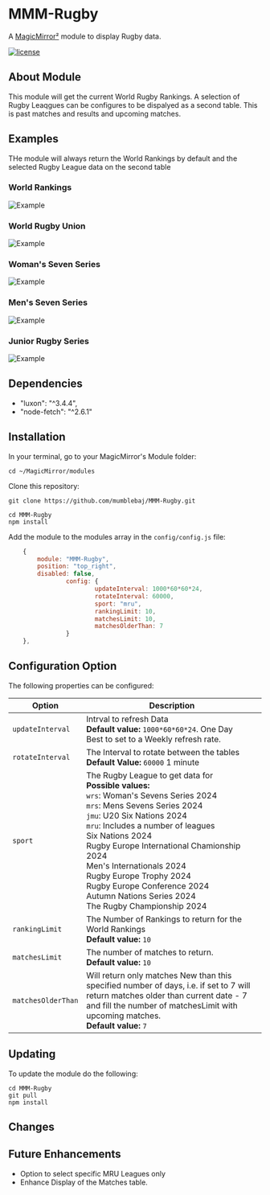 # MMM-Rugby

A [MagicMirror²](https://magicmirror.builders) module to display Rugby data.

[![license](https://img.shields.io/github/license/mashape/apistatus.svg)](LICENSE)

## About Module

This module will get the current World Rugby Rankings. A selection of Rugby Leaqgues can be configures to be dispalyed as a second table. This is past matches and results and upcoming matches.

## Examples

THe module will always return the World Rankings by default and the selected Rugby League data on the second table
### World Rankings
![Example](images/screenshot.png)

### World Rugby Union
![Example](images/screenshot-2.png)

### Woman's Seven Series
![Example](images/screenshot-3.png)

### Men's Seven Series
![Example](images/screenshot-4.png)

### Junior Rugby Series
![Example](images/screenshot-5.png)

## Dependencies
- "luxon": "^3.4.4",
- "node-fetch": "^2.6.1"
## Installation

In your terminal, go to your MagicMirror's Module folder:
````
cd ~/MagicMirror/modules
````

Clone this repository:
````
git clone https://github.com/mumblebaj/MMM-Rugby.git
````
````
cd MMM-Rugby
npm install
````

Add the module to the modules array in the `config/config.js` file:
````javascript
    {
        module: "MMM-Rugby",
        position: "top_right",
        disabled: false,
                config: {
                        updateInterval: 1000*60*60*24,
                        rotateInterval: 60000,
                        sport: "mru",
                        rankingLimit: 10,
                        matchesLimit: 10,
                        matchesOlderThan: 7
                }
    },
````
## Configuration Option

The following properties can be configured:


| Option                       | Description
| ---------------------------- | -----------
| `updateInterval`             | Intrval to refresh Data <br> **Default value:** `1000*60*60*24`. One Day <br> Best to set to a Weekly refresh rate.
| `rotateInterval`             | The Interval to rotate between the tables <br> **Default Value:** `60000` 1 minute
| `sport`                      | The Rugby League to get data for <br> **Possible values:** <br> `wrs`: Woman's Sevens Series 2024 <br> `mrs`: Mens Sevens Series 2024 <br> `jmu`: U20 Six Nations 2024 <br> `mru`: Includes a number of leagues <br> Six Nations 2024 <br> Rugby Europe International Chamionship 2024 <br> Men's Internationals 2024 <br> Rugby Europe Trophy 2024 <br> Rugby Europe Conference 2024 <br> Autumn Nations Series 2024 <br> The Rugby Championship 2024
| `rankingLimit`               | The Number of Rankings to return for the World Rankings <br> **Default value:** `10`
| `matchesLimit`               | The number of matches to return. <br> **Default value:** `10`
| `matchesOlderThan`           | Will return only matches New than this specified number of days, i.e. if set to 7 will return matches older than current date - 7 and fill the number of matchesLimit with upcoming matches. <br> **Default value:** `7`

## Updating

To update the module do the following:

````
cd MMM-Rugby
git pull
npm install
````

## Changes

## Future Enhancements
- Option to select specific MRU Leagues only
- Enhance Display of the Matches table.

